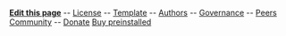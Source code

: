 
**[Edit this page](/git.md#editing-the-website-and-documentation-wiki-style)** --
[License](/docs/fdl-1.3.md)                 --
[Template](/license.md)                     --
[Authors](/contrib.md)                      --
[Governance](/management.md)                --
[Peers Community](https://peers.community/) --
[Donate](/donate.md)
[Buy preinstalled](/suppliers.md)

